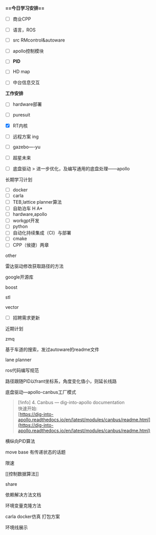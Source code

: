 **==今日学习安排==**

- [ ] 商业CPP
- [ ] 语言，ROS
- [ ] src RMcontrol&autoware
- [ ] apollo控制模块
- [ ] **PID**
- [ ] HD map
- [ ] 中台信息交互

  

**工作安排**

- [ ] hardware部署
- [ ] puresuit
- [x] RT内核
- [ ] 远程方案 ing
- [ ] gazebo—-yu
- [ ] 超星未来
- [ ] 底盘驱动 > 进一步优化，及编写通用的底盘处理——apollo

  

长期学习计划

- [ ] docker
- [ ] carla
- [ ] TEB,lattice planner算法
- [ ] 自助泊车 H A*
- [ ] hardware,apollo
- [ ] workgpt开发
- [ ] python
- [ ] 自动化持续集成（CI）与部署
- [ ] cmake
- [ ] CPP（侯捷）两章

other

雷达驱动修改获取路径的方法

google开源库

boost

stl

vector

- [ ] 招聘需求更新

近期计划

zmq

基于车道的搜索，发过autoware的readme文件

lane planner

ros代码编写规范

路径跟随PID以frant坐标系，角度变化值小，则延长线路

底盘驱动—apollo-canbus工厂模式

> [!info] 4. Canbus — dig-into-apollo documentation  
> 快速开始:  
> [https://dig-into-apollo.readthedocs.io/en/latest/modules/canbus/readme.html](https://dig-into-apollo.readthedocs.io/en/latest/modules/canbus/readme.html)  

横纵向PID算法

move base 有传递状态的话题

限速

[[控制数据算法]]

  

share

依赖解决方法文档

环境变量克隆方法

carla docker仿真 打包方案

环境线展示